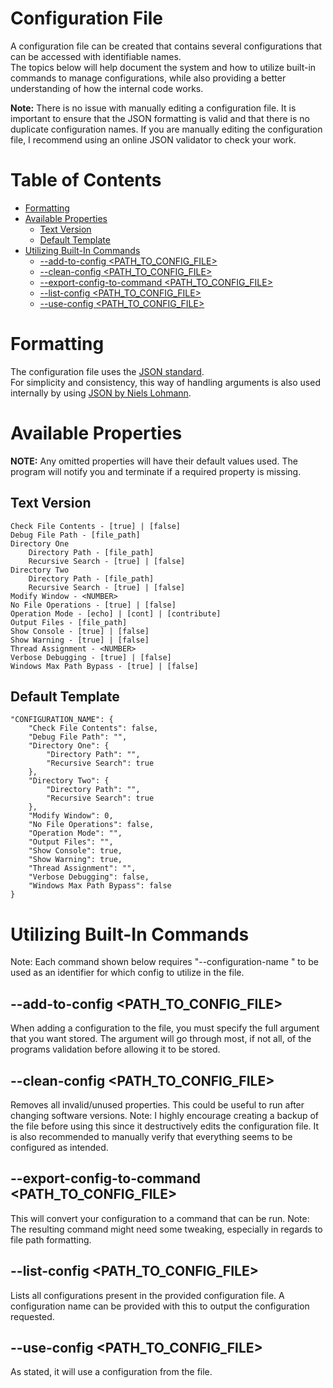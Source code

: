 # Configuration File <!-- omit in toc -->
A configuration file can be created that contains several configurations that can be accessed with identifiable names.  
The topics below will help document the system and how to utilize built-in commands to manage configurations, while also providing a better understanding of how the internal code works.

**Note:** There is no issue with manually editing a configuration file. It is important to ensure that the JSON formatting is valid and that there is no duplicate configuration names. If you are manually editing the configuration file, I recommend using an online JSON validator to check your work.


# Table of Contents <!-- omit in toc -->
- [Formatting](#formatting)
- [Available Properties](#available-properties)
	- [Text Version](#text-version)
	- [Default Template](#default-template)
- [Utilizing Built-In Commands](#utilizing-built-in-commands)
	- [--add-to-config <PATH_TO_CONFIG_FILE>](#--add-to-config-path_to_config_file)
	- [--clean-config <PATH_TO_CONFIG_FILE>](#--clean-config-path_to_config_file)
	- [--export-config-to-command <PATH_TO_CONFIG_FILE>](#--export-config-to-command-path_to_config_file)
	- [--list-config <PATH_TO_CONFIG_FILE>](#--list-config-path_to_config_file)
	- [--use-config <PATH_TO_CONFIG_FILE>](#--use-config-path_to_config_file)

# Formatting
The configuration file uses the [JSON standard](https://www.json.org/json-en.html).  
For simplicity and consistency, this way of handling arguments is also used internally by using [JSON by Niels Lohmann](https://github.com/nlohmann/json).

# Available Properties
**NOTE:** Any omitted properties will have their default values used. The program will notify you and terminate if a required property is missing.

## Text Version
	Check File Contents - [true] | [false]
	Debug File Path - [file_path]
	Directory One
		Directory Path - [file_path]
		Recursive Search - [true] | [false]
	Directory Two
		Directory Path - [file_path]
		Recursive Search - [true] | [false]
	Modify Window - <NUMBER>
	No File Operations - [true] | [false]
	Operation Mode - [echo] | [cont] | [contribute]
	Output Files - [file_path]
	Show Console - [true] | [false]
	Show Warning - [true] | [false]
	Thread Assignment - <NUMBER>
	Verbose Debugging - [true] | [false]
	Windows Max Path Bypass - [true] | [false]

## Default Template
	"CONFIGURATION_NAME": {
		"Check File Contents": false,
		"Debug File Path": "",
		"Directory One": {
			"Directory Path": "",
			"Recursive Search": true
		},
		"Directory Two": {
			"Directory Path": "",
			"Recursive Search": true
		},
		"Modify Window": 0,
		"No File Operations": false,
		"Operation Mode": "",
		"Output Files": "",
		"Show Console": true,
		"Show Warning": true,
		"Thread Assignment": "",
		"Verbose Debugging": false,
		"Windows Max Path Bypass": false
	}

# Utilizing Built-In Commands
Note: Each command shown below requires "--configuration-name <NAME>" to be used as an identifier for which config to utilize in the file.

## --add-to-config <PATH_TO_CONFIG_FILE>  
When adding a configuration to the file, you must specify the full argument that you want stored.
The argument will go through most, if not all, of the programs validation before allowing it to be stored.
## --clean-config <PATH_TO_CONFIG_FILE>  
Removes all invalid/unused properties.
This could be useful to run after changing software versions.
Note: I highly encourage creating a backup of the file before using this since it destructively edits the configuration file. It is also recommended to manually verify that everything seems to be configured as intended.
## --export-config-to-command <PATH_TO_CONFIG_FILE> 
This will convert your configuration to a command that can be run. 
Note: The resulting command might need some tweaking, especially in regards to file path formatting.
## --list-config <PATH_TO_CONFIG_FILE>
Lists all configurations present in the provided configuration file.
A configuration name can be provided with this to output the configuration requested.
## --use-config <PATH_TO_CONFIG_FILE>  
As stated, it will use a configuration from the file.